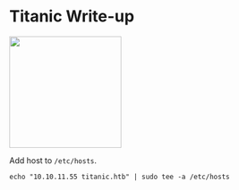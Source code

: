 # Titanic Write-up

<img src="https://labs.hackthebox.com/storage/avatars/eb5942ec56dd9b6feb06dcf8af8aefc6.png" width="200" height="200">

Add host to `/etc/hosts`.

    echo "10.10.11.55 titanic.htb" | sudo tee -a /etc/hosts

